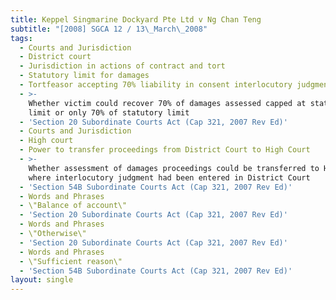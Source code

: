 ```yaml
---
title: Keppel Singmarine Dockyard Pte Ltd v Ng Chan Teng
subtitle: "[2008] SGCA 12 / 13\_March\_2008"
tags:
  - Courts and Jurisdiction
  - District court
  - Jurisdiction in actions of contract and tort
  - Statutory limit for damages
  - Tortfeasor accepting 70% liability in consent interlocutory judgment
  - >-
    Whether victim could recover 70% of damages assessed capped at statutory
    limit or only 70% of statutory limit
  - 'Section 20 Subordinate Courts Act (Cap 321, 2007 Rev Ed)'
  - Courts and Jurisdiction
  - High court
  - Power to transfer proceedings from District Court to High Court
  - >-
    Whether assessment of damages proceedings could be transferred to High Court
    where interlocutory judgment had been entered in District Court
  - 'Section 54B Subordinate Courts Act (Cap 321, 2007 Rev Ed)'
  - Words and Phrases
  - \"Balance of account\"
  - 'Section 20 Subordinate Courts Act (Cap 321, 2007 Rev Ed)'
  - Words and Phrases
  - \"Otherwise\"
  - 'Section 20 Subordinate Courts Act (Cap 321, 2007 Rev Ed)'
  - Words and Phrases
  - \"Sufficient reason\"
  - 'Section 54B Subordinate Courts Act (Cap 321, 2007 Rev Ed)'
layout: single
---
```



